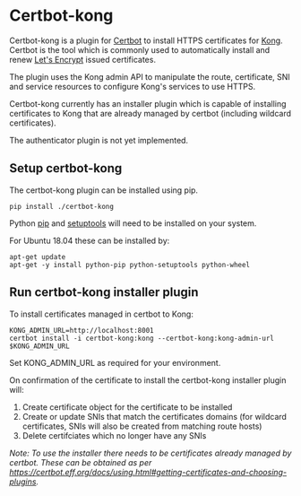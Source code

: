 # Certbot-kong
Certbot-kong is a plugin for [Certbot](https://certbot.eff.org/) to install HTTPS certificates for [Kong](https://konghq.com/kong/). Certbot is the tool which is commonly used to automatically install and renew [Let's Encrypt](https://letsencrypt.org/) issued certificates.

The plugin uses the Kong admin API to manipulate the route, certificate, SNI and service resources to configure Kong's services to use HTTPS.

Certbot-kong currently has an installer plugin which is capable of installing certificates to Kong that are already managed by certbot (including wildcard certificates). 

The authenticator plugin is not yet implemented.

## Setup certbot-kong
The certbot-kong plugin can be installed using pip.
```
pip install ./certbot-kong
```
Python [pip](https://pypi.org/project/pip/) and [setuptools](https://pypi.org/project/setuptools/) will need to be installed on your system.

For Ubuntu 18.04 these can be installed by:
```
apt-get update
apt-get -y install python-pip python-setuptools python-wheel
```

## Run certbot-kong installer plugin
To install certificates managed in certbot to Kong:
```
KONG_ADMIN_URL=http://localhost:8001
certbot install -i certbot-kong:kong --certbot-kong:kong-admin-url $KONG_ADMIN_URL
```
Set KONG_ADMIN_URL as required for your environment.

On confirmation of the certificate to install the certbot-kong installer plugin will:
1. Create certificate object for the certificate to be installed
2. Create or update SNIs that match the certificates domains (for wildcard certificates, SNIs will also be created from matching route hosts)
3. Delete certifciates which no longer have any SNIs

*Note: To use the installer there needs to be certificates already managed by certbot. These can be obtained as per https://certbot.eff.org/docs/using.html#getting-certificates-and-choosing-plugins.*